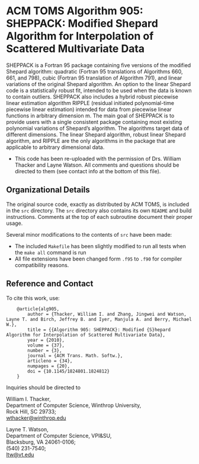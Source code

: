 # ACM TOMS Algorithm 905: SHEPPACK: Modified Shepard Algorithm for Interpolation of Scattered Multivariate Data

SHEPPACK is a Fortran 95 package containing five versions of the modified Shepard algorithm: quadratic (Fortran 95 translations of Algorithms 660, 661, and 798), cubic (Fortran 95 translation of Algorithm 791), and linear variations of the original Shepard algorithm. An option to the linear Shepard code is a statistically robust fit, intended to be used when the data is known to contain outliers. SHEPPACK also includes a hybrid robust piecewise linear estimation algorithm RIPPLE (residual initiated polynomial-time piecewise linear estimation) intended for data from piecewise linear functions in arbitrary dimension m. The main goal of SHEPPACK is to provide users with a single consistent package containing most existing polynomial variations of Shepard’s algorithm. The algorithms target data of different dimensions. The linear Shepard algorithm, robust linear Shepard algorithm, and RIPPLE are the only algorithms in the package that are applicable to arbitrary dimensional data.

 - This code has been re-uploaded with the permission of Drs. William Thacker
   and Layne Watson.
   All comments and questions should be directed to them (see contact info at
   the bottom of this file).

## Organizational Details

The original source code, exactly as distributed by ACM TOMS, is included in
the ``src`` directory.
The ``src`` directory also contains its own ``README`` and build instructions.
Comments at the top of each subroutine document their proper usage.

Several minor modifications to the contents of ``src`` have been made:
 - The included ``Makefile`` has been slightly modified to run all tests
   when the ``make all`` command is run
 - All file extensions have been changed form ``.f95`` to ``.f90`` for
   compiler compatibility reasons.

## Reference and Contact

To cite this work, use:

```
    @article{alg905,
        author = {Thacker, William I. and Zhang, Jingwei and Watson, Layne T. and Birch, Jeffrey B. and Iyer, Manjula A. and Berry, Michael W.},
        title = {{Algorithm 905: SHEPPACK}: Modified {S}hepard Algorithm for Interpolation of Scattered Multivariate Data},
        year = {2010},
        volume = {37},
        number = {3},
        journal = {ACM Trans. Math. Softw.},
        articleno = {34},
        numpages = {20},
        doi = {10.1145/1824801.1824812}
    }
```

Inquiries should be directed to

William I. Thacker,  
Department of Computer Science, Winthrop University,  
Rock Hill, SC 29733;  
wthacker@winthrop.edu  

Layne T. Watson,  
Department of Computer Science, VPI&SU,  
Blacksburg, VA 24061-0106;  
(540) 231-7540;  
ltw@vt.edu  
